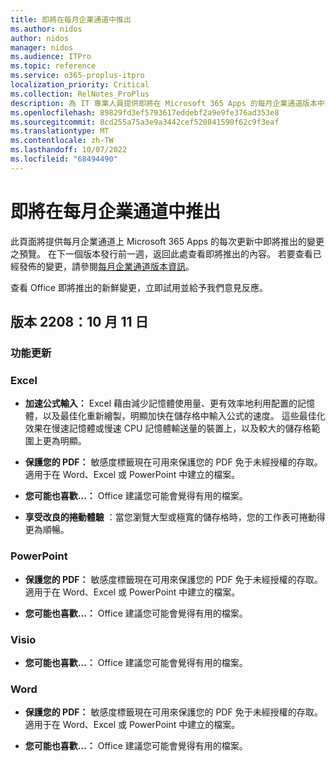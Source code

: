 ```yaml
---
title: 即將在每月企業通道中推出
ms.author: nidos
author: nidos
manager: nidos
ms.audience: ITPro
ms.topic: reference
ms.service: o365-proplus-itpro
localization_priority: Critical
ms.collection: RelNotes_ProPlus
description: 為 IT 專業人員提供即將在 Microsoft 365 Apps 的每月企業通道版本中推出的變更之預覽
ms.openlocfilehash: 89829fd3ef5793617eddebf2a9e9fe376ad353e8
ms.sourcegitcommit: 8cd255a75a3e9a3442cef520841590f62c9f3eaf
ms.translationtype: MT
ms.contentlocale: zh-TW
ms.lasthandoff: 10/07/2022
ms.locfileid: "68494490"
---
```

# <a name="coming-soon-to-the-monthly-enterprise-channel"></a>即將在每月企業通道中推出

此頁面將提供每月企業通道上 Microsoft 365 Apps 的每次更新中即將推出的變更之預覽。 在下一個版本發行前一週，返回此處查看即將推出的內容。 若要查看已經發佈的變更，請參閱[每月企業通道版本資訊](monthly-enterprise-channel.md)。

查看 Office 即將推出的新鮮變更，立即試用並給予我們意見反應。

[//]: # (DO NOT REMOVE)

## <a name="version-2208-october-11"></a>版本 2208：10 月 11 日

[//]: # (DO NOT REMOVE FEATUREDETAILS CONTENT START)

### <a name="feature-updates"></a>功能更新
### <a name="excel"></a>Excel

- **加速公式輸入：** Excel 藉由減少記憶體使用量、更有效率地利用配置的記憶體，以及最佳化重新繪製，明顯加快在儲存格中輸入公式的速度。 這些最佳化效果在慢速記憶體或慢速 CPU 記憶體輸送量的裝置上，以及較大的儲存格範圍上更為明顯。


- **保護您的 PDF：** 敏感度標籤現在可用來保護您的 PDF 免于未經授權的存取。 適用于在 Word、Excel 或 PowerPoint 中建立的檔案。


- **您可能也喜歡...：** Office 建議您可能會覺得有用的檔案。


- **享受改良的捲動體驗** ：當您瀏覽大型或極寬的儲存格時，您的工作表可捲動得更為順暢。

### <a name="powerpoint"></a>PowerPoint

- **保護您的 PDF：** 敏感度標籤現在可用來保護您的 PDF 免于未經授權的存取。 適用于在 Word、Excel 或 PowerPoint 中建立的檔案。


- **您可能也喜歡...：** Office 建議您可能會覺得有用的檔案。


### <a name="visio"></a>Visio

- **您可能也喜歡...：** Office 建議您可能會覺得有用的檔案。

### <a name="word"></a>Word

- **保護您的 PDF：** 敏感度標籤現在可用來保護您的 PDF 免于未經授權的存取。 適用于在 Word、Excel 或 PowerPoint 中建立的檔案。


- **您可能也喜歡...：** Office 建議您可能會覺得有用的檔案。

[//]: # (DO NOT REMOVE FEATUREDETAILS CONTENT END)



